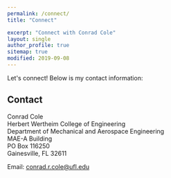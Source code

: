 ```yaml
---
permalink: /connect/
title: "Connect"

excerpt: "Connect with Conrad Cole"
layout: single
author_profile: true
sitemap: true
modified: 2019-09-08
---  
```


Let's connect! Below is my contact information:

## Contact
Conrad Cole<br/>
Herbert Wertheim College of Engineering<br/>
Department of Mechanical and Aerospace Engineering<br/>
MAE-A Building<br/>
PO Box 116250<br/>
Gainesville, FL 32611<br/>

Email: [conrad.r.cole@ufl.edu](mailto:conrad.r.cole@ufl.edu)



